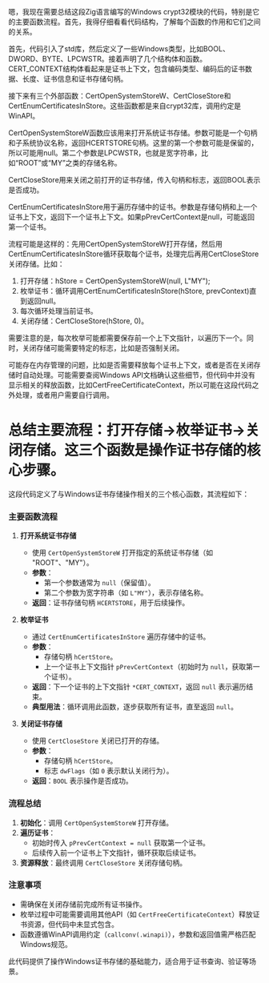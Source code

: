 嗯，我现在需要总结这段Zig语言编写的Windows crypt32模块的代码，特别是它的主要函数流程。首先，我得仔细看看代码结构，了解每个函数的作用和它们之间的关系。

首先，代码引入了std库，然后定义了一些Windows类型，比如BOOL、DWORD、BYTE、LPCWSTR。接着声明了几个结构体和函数。CERT_CONTEXT结构体看起来是证书上下文，包含编码类型、编码后的证书数据、长度、证书信息和证书存储句柄。

接下来有三个外部函数：CertOpenSystemStoreW、CertCloseStore和CertEnumCertificatesInStore。这些函数都是来自crypt32库，调用约定是WinAPI。

CertOpenSystemStoreW函数应该用来打开系统证书存储。参数可能是一个句柄和子系统协议名称，返回HCERTSTORE句柄。这里的第一个参数可能是保留的，所以可能用null。第二个参数是LPCWSTR，也就是宽字符串，比如“ROOT”或“MY”之类的存储名称。

CertCloseStore用来关闭之前打开的证书存储，传入句柄和标志，返回BOOL表示是否成功。

CertEnumCertificatesInStore用于遍历存储中的证书。参数是存储句柄和上一个证书上下文，返回下一个证书上下文。如果pPrevCertContext是null，可能返回第一个证书。

流程可能是这样的：先用CertOpenSystemStoreW打开存储，然后用CertEnumCertificatesInStore循环获取每个证书，处理完后再用CertCloseStore关闭存储。比如：

1. 打开存储：hStore = CertOpenSystemStoreW(null, L"MY");
2. 枚举证书：循环调用CertEnumCertificatesInStore(hStore, prevContext)直到返回null。
3. 每次循环处理当前证书。
4. 关闭存储：CertCloseStore(hStore, 0)。

需要注意的是，每次枚举可能都需要保存前一个上下文指针，以遍历下一个。同时，关闭存储可能需要特定的标志，比如是否强制关闭。

可能存在内存管理的问题，比如是否需要释放每个证书上下文，或者是否在关闭存储时自动处理。可能需要查阅Windows API文档确认这些细节，但代码中并没有显示相关的释放函数，比如CertFreeCertificateContext，所以可能在这段代码之外处理，或者用户需要自行调用。

总结主要流程：打开存储→枚举证书→关闭存储。这三个函数是操作证书存储的核心步骤。
================================================
这段代码定义了与Windows证书存储操作相关的三个核心函数，其流程如下：

### 主要函数流程
1. **打开系统证书存储**  
   - 使用 `CertOpenSystemStoreW` 打开指定的系统证书存储（如 "ROOT"、"MY"）。  
   - **参数**：  
     - 第一个参数通常为 `null`（保留值）。  
     - 第二个参数为宽字符串（如 `L"MY"`），表示存储名称。  
   - **返回**：证书存储句柄 `HCERTSTORE`，用于后续操作。

2. **枚举证书**  
   - 通过 `CertEnumCertificatesInStore` 遍历存储中的证书。  
   - **参数**：  
     - 存储句柄 `hCertStore`。  
     - 上一个证书上下文指针 `pPrevCertContext`（初始时为 `null`，获取第一个证书）。  
   - **返回**：下一个证书的上下文指针 `*CERT_CONTEXT`，返回 `null` 表示遍历结束。  
   - **典型用法**：循环调用此函数，逐步获取所有证书，直至返回 `null`。

3. **关闭证书存储**  
   - 使用 `CertCloseStore` 关闭已打开的存储。  
   - **参数**：  
     - 存储句柄 `hCertStore`。  
     - 标志 `dwFlags`（如 `0` 表示默认关闭行为）。  
   - **返回**：`BOOL` 表示操作是否成功。

### 流程总结
1. **初始化**：调用 `CertOpenSystemStoreW` 打开存储。  
2. **遍历证书**：  
   - 初始时传入 `pPrevCertContext = null` 获取第一个证书。  
   - 后续传入前一个证书上下文指针，循环获取后续证书。  
3. **资源释放**：最终调用 `CertCloseStore` 关闭存储句柄。  

### 注意事项
- 需确保在关闭存储前完成所有证书操作。  
- 枚举过程中可能需要调用其他API（如 `CertFreeCertificateContext`）释放证书资源，但代码中未显式包含。  
- 函数遵循WinAPI调用约定（`callconv(.winapi)`），参数和返回值需严格匹配Windows规范。  

此代码提供了操作Windows证书存储的基础能力，适合用于证书查询、验证等场景。